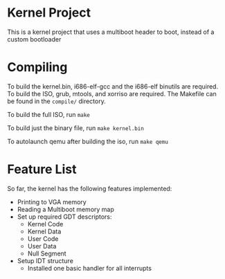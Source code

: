 # Kernel Project
This is a kernel project that uses a multiboot header to boot, instead of a custom bootloader

# Compiling
To build the kernel.bin, i686-elf-gcc and the i686-elf binutils are required. To build the ISO, grub, mtools, and xorriso are required. The Makefile can be found in the `compile/` directory.

To build the full ISO, run `make`

To build just the binary file, run `make kernel.bin`

To autolaunch qemu after building the iso, run `make qemu`

# Feature List
So far, the kernel has the following features implemented:
* Printing to VGA memory
* Reading a Multiboot memory map
* Set up required GDT descriptors:
    * Kernel Code
    * Kernel Data
    * User Code
    * User Data
    * Null Segment
* Setup IDT structure
    * Installed one basic handler for all interrupts
